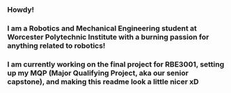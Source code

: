 ### Howdy!

### I am a Robotics and Mechanical Engineering student at Worcester Polytechnic Institute with a burning passion for anything related to robotics!

### I am currently working on the final project for RBE3001, setting up my MQP (Major Qualifying Project, aka our senior capstone), and making this readme look a little nicer xD

<!--
**pbrush/pbrush** is a ✨ _special_ ✨ repository because its `README.md` (this file) appears on your GitHub profile.

Here are some ideas to get you started:

- 🔭 I’m currently working on ...
- 🌱 I’m currently learning ...
- 👯 I’m looking to collaborate on ...
- 🤔 I’m looking for help with ...
- 💬 Ask me about ...
- 📫 How to reach me: ...
- 😄 Pronouns: ...
- ⚡ Fun fact: ...
-->
